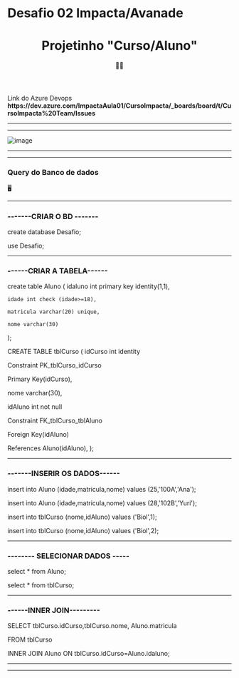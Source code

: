 # Desafio 02 Impacta/Avanade

<h1 align="center"> Projetinho "Curso/Aluno" </h1>
<header>
🌟🚀

 

</header>
<body>
<label>Link do Azure Devops</label>
 <strong>https://dev.azure.com/ImpactaAula01/CursoImpacta/_boards/board/t/CursoImpacta%20Team/Issues</strong>
	
 <hr/>
 <hr/>

 ![image](https://github.com/yuridevnba/Desafio02Impacta/assets/100159089/f4a7c180-eed7-4c1f-a2e0-4efa0ad38c2d)

<hr/>
<hr/>

 <h3>Query do Banco de dados</h3>
 🖥️
 <hr/>
 <h5>
   
 <H3>-------CRIAR O BD -------</H3>  
create database Desafio;

use Desafio;


  <hr/>
  <H3>------CRIAR A TABELA------</H3>

create table Aluno (
	idaluno int primary key identity(1,1),
 
	idade int check (idade>=18),
 
	matricula varchar(20) unique,
 
	nome varchar(30)
	

);
 

CREATE TABLE tblCurso
(
idCurso int identity

Constraint PK_tblCurso_idCurso

Primary Key(idCurso),

nome varchar(30),

idAluno int not null 

Constraint FK_tblCurso_tblAluno

Foreign Key(idAluno)

References Aluno(idAluno),
);
 <hr/>
 
 <H3>-------INSERIR OS DADOS------</H3>
 
insert into Aluno (idade,matricula,nome) values
(25,'100A','Ana');

insert into Aluno (idade,matricula,nome) values
(28,'102B','Yuri');


insert into tblCurso (nome,idAluno) values
('Biol',1);

insert into tblCurso (nome,idAluno) values
('Biol',2);
 <hr/>
 
 <H3>-------- SELECIONAR DADOS -----</H3>


select * from Aluno;

select * from tblCurso;
 <hr/>

 <H3>------INNER JOIN---------</H3>


SELECT tblCurso.idCurso,tblCurso.nome, Aluno.matricula

FROM tblCurso

INNER JOIN Aluno ON tblCurso.idCurso=Aluno.idaluno;

 <hr/>
</h5>
<hr/>


